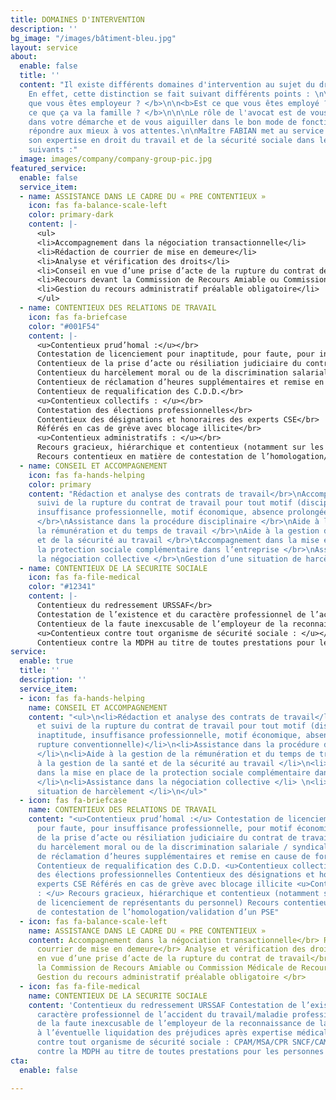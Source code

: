 ```yaml
---
title: DOMAINES D'INTERVENTION
description: ''
bg_image: "/images/bâtiment-bleu.jpg"
layout: service
about:
  enable: false
  title: ''
  content: "Il existe différents domaines d'intervention au sujet du droit du travail.
    En effet, cette distinction se fait suivant différents points : \n\n\n<b>Est ce
    que vous êtes employeur ? </b>\n\n<b>Est ce que vous êtes employé ? </b>\n\n<b>Est
    ce que ça va la famille ? </b>\n\n\nLe rôle de l'avocat est de vous accompagner
    dans votre démarche et de vous aiguiller dans le bon mode de fonctionnement pour
    répondre aux mieux à vos attentes.\n\nMaître FABIAN met au service de ses clients
    son expertise en droit du travail et de la sécurité sociale dans les domaines
    suivants :"
  image: images/company/company-group-pic.jpg
featured_service:
  enable: false
  service_item:
  - name: ASSISTANCE DANS LE CADRE DU « PRE CONTENTIEUX »
    icon: fas fa-balance-scale-left
    color: primary-dark
    content: |-
      <ul>
      <li>Accompagnement dans la négociation transactionnelle</li>
      <li>Rédaction de courrier de mise en demeure</li>
      <li>Analyse et vérification des droits</li>
      <li>Conseil en vue d’une prise d’acte de la rupture du contrat de travail</li>
      <li>Recours devant la Commission de Recours Amiable ou Commission Médicale de Recours Amiable</li>
      <li>Gestion du recours administratif préalable obligatoire</li>
      </ul>
  - name: CONTENTIEUX DES RELATIONS DE TRAVAIL
    icon: fas fa-briefcase
    color: "#001F54"
    content: |-
      <u>Contentieux prud’homal :</u></br>
      Contestation de licenciement pour inaptitude, pour faute, pour insuffisance professionnelle, pour motif économique </br>
      Contentieux de la prise d’acte ou résiliation judiciaire du contrat de travail</br>
      Contentieux du harcèlement moral ou de la discrimination salariale / syndicale</br>
      Contentieux de réclamation d’heures supplémentaires et remise en cause de forfait jours</br>
      Contentieux de requalification des C.D.D.</br>
      <u>Contentieux collectifs : </u></br>
      Contestation des élections professionnelles</br>
      Contentieux des désignations et honoraires des experts CSE</br>
      Référés en cas de grève avec blocage illicite</br>
      <u>Contentieux administratifs : </u></br>
      Recours gracieux, hiérarchique et contentieux (notamment sur les procédures de licenciement de représentants du personnel)</br>
      Recours contentieux en matière de contestation de l’homologation/validation d’un PSE
  - name: CONSEIL ET ACCOMPAGNEMENT
    icon: fas fa-hands-helping
    color: primary
    content: "Rédaction et analyse des contrats de travail</br>\nAccompagnement et
      suivi de la rupture du contrat de travail pour tout motif (disciplinaire, inaptitude,
      insuffisance professionnelle, motif économique, absence prolongée, rupture conventionnelle)
      </br>\nAssistance dans la procédure disciplinaire </br>\nAide à la gestion de
      la rémunération et du temps de travail </br>\nAide à la gestion de la santé
      et de la sécurité au travail </br>\tAccompagnement dans la mise en place de
      la protection sociale complémentaire dans l’entreprise </br>\nAssistance dans
      la négociation collective </br>\nGestion d’une situation de harcèlement </br>"
  - name: CONTENTIEUX DE LA SECURITE SOCIALE
    icon: fas fa-file-medical
    color: "#12341"
    content: |-
      Contentieux du redressement URSSAF</br>
      Contestation de l’existence et du caractère professionnel de l’accident du travail/maladie professionnelle</br>
      Contentieux de la faute inexcusable de l’employeur de la reconnaissance de la faute inexcusable à l’éventuelle liquidation des préjudices après expertise médicale</br>
      <u>Contentieux contre tout organisme de sécurité sociale : </u></br>CPAM/MSA/CPR SNCF/CAMIEG, CAF, CARSAT </br>
      Contentieux contre la MDPH au titre de toutes prestations pour les personnes handicapées</br>
service:
  enable: true
  title: ''
  description: ''
  service_item:
  - icon: fas fa-hands-helping
    name: CONSEIL ET ACCOMPAGNEMENT
    content: "<ul>\n<li>Rédaction et analyse des contrats de travail</li>\n<li>Accompagnement
      et suivi de la rupture du contrat de travail pour tout motif (disciplinaire,
      inaptitude, insuffisance professionnelle, motif économique, absence prolongée,
      rupture conventionnelle)</li>\n<li>Assistance dans la procédure disciplinaire
      </li>\n<li>Aide à la gestion de la rémunération et du temps de travail </li>\n<li>Aide
      à la gestion de la santé et de la sécurité au travail </li>\n<li>Accompagnement
      dans la mise en place de la protection sociale complémentaire dans l’entreprise
      </li>\n<li>Assistance dans la négociation collective </li> \n<li>Gestion d’une
      situation de harcèlement </li>\n</ul>"
  - icon: fas fa-briefcase
    name: CONTENTIEUX DES RELATIONS DE TRAVAIL
    content: "<u>Contentieux prud’homal :</u> Contestation de licenciement pour inaptitude,
      pour faute, pour insuffisance professionnelle, pour motif économique Contentieux
      de la prise d’acte ou résiliation judiciaire du contrat de travail Contentieux
      du harcèlement moral ou de la discrimination salariale / syndicale Contentieux
      de réclamation d’heures supplémentaires et remise en cause de forfait jours
      Contentieux de requalification des C.D.D. <u>Contentieux collectifs : </u> Contestation
      des élections professionnelles Contentieux des désignations et honoraires des
      experts CSE Référés en cas de grève avec blocage illicite <u>Contentieux administratifs
      : </u> Recours gracieux, hiérarchique et contentieux (notamment sur les procédures
      de licenciement de représentants du personnel) Recours contentieux en matière
      de contestation de l’homologation/validation d’un PSE"
  - icon: fas fa-balance-scale-left
    name: ASSISTANCE DANS LE CADRE DU « PRE CONTENTIEUX »
    content: Accompagnement dans la négociation transactionnelle</br> Rédaction de
      courrier de mise en demeure</br> Analyse et vérification des droits</br> Conseil
      en vue d’une prise d’acte de la rupture du contrat de travail</br> Recours devant
      la Commission de Recours Amiable ou Commission Médicale de Recours Amiable </br>
      Gestion du recours administratif préalable obligatoire </br>
  - icon: fas fa-file-medical
    name: CONTENTIEUX DE LA SECURITE SOCIALE
    content: 'Contentieux du redressement URSSAF Contestation de l’existence et du
      caractère professionnel de l’accident du travail/maladie professionnelle Contentieux
      de la faute inexcusable de l’employeur de la reconnaissance de la faute inexcusable
      à l’éventuelle liquidation des préjudices après expertise médicale Contentieux
      contre tout organisme de sécurité sociale : CPAM/MSA/CPR SNCF/CAMIEG, CAF, CARSAT  Contentieux
      contre la MDPH au titre de toutes prestations pour les personnes handicapées'
cta:
  enable: false

---
```

